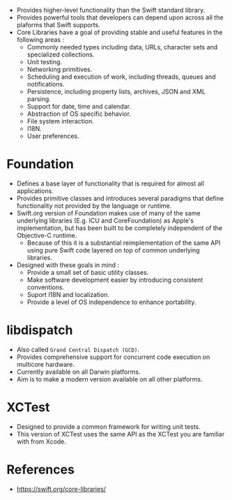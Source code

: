 * Provides higher-level functionality than the Swift standard library.
* Provides powerful tools that developers can depend upon across all the plaforms that Swift supports.
* Core Libraries have a goal of providing stable and useful features in the following areas : 
	* Commonly needed types including data, URLs, character sets and specialized collections.
	* Unit testing.
	* Networking primitives.
	* Scheduling and execution of work, including threads, queues and notifications.
	* Persistence, including property lists, archives, JSON and XML parsing.
	* Support for date, time and calendar.
	* Abstraction of OS specific behavior.
	* File system interaction.
	* I18N.
	* User preferences.
# Foundation
* Defines a base layer of functionality that is required for almost all applications.
* Provides primitive classes and introduces several paradigms that define functionality not provided by the language or runtime.
* Swift.org version of Foundation makes use of many of the same underlying libraries (E.g. ICU and CoreFoundation) as Apple's implementation, but has been built to be completely independent of the Objective-C runtime.
	* Because of this it is a substantial reimplementation of the same API using pure Swift code layered on top of common underlying libraries.
* Designed with these goals in mind :
	* Provide a small set of basic utility classes.
	* Make software development easier by introducing consistent conventions.
	* Suport I18N and localization.
	* Provide a level of OS independence to enhance portability.
# libdispatch
* Also called `Grand Central Dispatch (GCD)`.
* Provides comprehensive support for concurrent code execution on multicore hardware.
* Currently available on all Darwin platforms.
* Aim is to make a modern version available on all other platforms.
# XCTest
* Designed to provide a common framework for writing unit tests.
* This version of XCTest uses the same API as the XCTest you are familiar with from Xcode.
# References
* https://swift.org/core-libraries/
